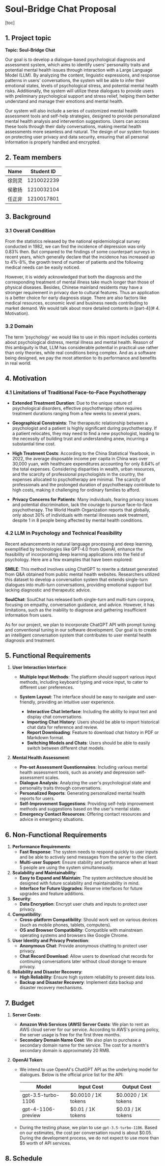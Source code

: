#  Soul-Bridge Chat Proposal

[toc]

## 1. Project topic

**Topic: Soul-Bridge Chat**

Our goal is to develop a dialogue-based psychological diagnosis and assessment system, which aims to identify users' personality traits and potential mental health issues through interaction with a Large Language Model (LLM). By analyzing the content, linguistic expressions, and response patterns in users' conversations, the system will be able to infer their emotional states, levels of psychological stress, and potential mental health risks. Additionally, the system will utilize these dialogues to provide users with preliminary psychological support and stress relief, helping them better understand and manage their emotions and mental health.

Our system will also include a series of customized mental health assessment tools and self-help strategies, designed to provide personalized mental health analysis and intervention suggestions. Users can access these tools through their daily conversations, making mental health assessments more seamless and natural. The design of our system focuses on protecting user privacy and data security, ensuring that all personal information is properly handled and encrypted.

## 2. Team members

| Name   | Student ID |
| ------ | ---------- |
| 徐则灵 | 1210022239 |
| 侯歌扬 | 1210032104 |
| 任正非 | 1210017801 |


## 3. Background

### 3.1 Overall Condition
From the statistics released by the national epidemiological survey conducted in 1982, we can find the incidence of depression was only 0.83% then. But compared to the findings of some counterpart surveys in recent years, which generally declare that the incidence has increased up to 4%-8%, the growth trend of number of patients and the following medical needs can be easily noticed.  

However, it is widely acknowledged that both the diagnosis and the corresponding treatment of mental illness take much longer than those of physical diseases. Besides,  Chinese mainland residents may have a stronger requirement in privacy due to cultural features. Thus an application is a better choice for early diagnosis stage. There are also factors like medical resources, economic level and business needs contributing to market demand. We would talk about more detailed contents in [part-4](# 4. Motivation).

### 3.2 Domain
The term ‘psychology’ we would like to use in this report includes contents about psychological distress, mental illness and mental health. Reason of this ambiguity is that, LLM has considerable potential in practical use rather than only theories, while real conditions being complex. And as a software being designed, we pay the most attention to its performance and benefits in real world.


## 4. Motivation
### 4.1 Limitations of Traditional Face-to-Face Psychotherapy

- **Extended Treatment Duration**: Due to the unique nature of psychological disorders, effective psychotherapy often requires treatment durations ranging from a few weeks to several years.

- **Geographical Constraints**: The therapeutic relationship between a psychologist and a patient is highly significant during psychotherapy. If a patient relocates, they may need to find a new psychologist, leading to the necessity of building trust and understanding anew, incurring a substantial time cost.

- **High Treatment Costs**: According to the China Statistical Yearbook, in 2022, the average disposable income per capita in China was over 30,000 yuan, with healthcare expenditures accounting for only 8.64% of the total expenses. Considering disparities in wealth, urban resources, and the scarcity of professional psychologists in the country, the expenses allocated to psychotherapy are minimal. The scarcity of professionals and the prolonged duration of psychotherapy contribute to high costs, making it challenging for ordinary families to afford.

- **Privacy Concerns for Patients**: Many individuals, fearing privacy issues and potential discrimination, lack the courage to pursue face-to-face psychotherapy. The World Health Organization reports that globally, only about 30% of individuals with mental illnesses seek treatment, despite 1 in 8 people being affected by mental health conditions.

### 4.2 LLM in Psychology and Technical Feasibility

Recent advancements in natural language processing and deep learning, exemplified by technologies like GPT-4.0 from OpenAI, enhance the feasibility of incorporating deep learning applications into the field of psychology. Here are a few examples that have been explored:

**SMILE**: This method involves using ChatGPT to rewrite a dataset generated from Q&A obtained from public mental health websites. Researchers utilized this dataset to develop a conversation system that extends single-turn dialogues into multi-turn conversations, providing emotional support but lacking diagnostic and therapeutic advice.

**SoulChat**: SoulChat has released both single-turn and multi-turn corpora, focusing on empathy, conversation guidance, and advice. However, it has limitations, such as the inability to diagnose and gathering insufficient information from users.

As for our project, we plan to incorporate ChatGPT API with prompt tuning and conventional tuning in our software development. Our goal is to create an intelligent conversation system that contributes to user mental health diagnosis and treatment.


## 5. Functional Requirements

1. **User Interaction Interface**:
   - **Multiple Input Methods**: The platform should support various input methods, including keyboard typing and voice input, to cater to different user preferences.
   
   - **System Layout**: The interface should be easy to navigate and user-friendly, providing an intuitive user experience.
     - **Interactive Chat Interface**: Including the ability to input text and display chat conversations.
     - **Importing Chat History**: Users should be able to import historical chat data for reference and review.
     - **Report Downloading**: Feature to download chat history in PDF or Markdown format.
     - **Switching Models and Chats**: Users should be able to easily switch between different chat models.
2. **Mental Health Assessment**:

   - **Pre-set Assessment Questionnaires**: Including various mental health assessment tools, such as anxiety and depression self-assessment scales.
   - **Dialogue Analysis**: Analyzing the user's psychological state and personality traits through conversations.
   - **Personalized Reports**: Generating personalized mental health reports for users.
   - **Self-Improvement Suggestions**: Providing self-help improvement methods and suggestions based on the user's mental state.
   - **Emergency Contact Resources**: Offering contact resources and advice in emergency situations.

## 6. Non-Functional Requirements

1. **Performance Requirements**:
   - **Fast Response**: The system needs to respond quickly to user inputs and be able to actively send messages from the server to the client.
   - **Multi-user Support**: Ensure stability and performance when at least 5 people are using the system simultaneously.
2. **Scalability and Maintainability**:
   - **Easy to Expand and Maintain**: The system architecture should be designed with future scalability and maintainability in mind.
   - **Interface for Future Upgrades**: Reserve interfaces for future upgrades and feature additions.
3. **Security**:
   - **Data Encryption**: Encrypt user chats and inputs to protect user privacy.
4. **Compatibility**:
   - **Cross-platform Compatibility**: Should work well on various devices (such as mobile phones, tablets, computers).
   - **OS and Browser Compatibility**: Compatible with mainstream operating systems and browsers like Google Chrome.
5. **User Identity and Privacy Protection**:
   - **Anonymous Chat**: Provide anonymous chatting to protect user privacy.
   - **Chat Record Download**: Allow users to download chat records for continuing conversations later without cloud storage to ensure privacy.
8. **Reliability and Disaster Recovery**:
   - **High Reliability**: Ensure high system reliability to prevent data loss.
   - **Backup and Disaster Recovery**: Implement data backup and disaster recovery mechanisms.

## 7. Budget

1. **Server Costs**:
   - **Amazon Web Services (AWS) Server Costs**: We plan to rent an AWS cloud server for our service. According to AWS's pricing policy, the server usage is free for the first three months.
   - **Secondary Domain Name Cost**: We also plan to purchase a secondary domain name for the service. The cost for a month's secondary domain is approximately 20 RMB.

2. **OpenAI Token**:
   - We intend to use OpenAI's ChatGPT API as the underlying model for dialogues. Below is the official price list for the API:

     | Model              | Input Cost          | Output Cost         |
     | ------------------ | ------------------- | ------------------- |
     | gpt-3.5-turbo-1106 | $0.0010 / 1K tokens | $0.0020 / 1K tokens |
     | gpt-4-1106-preview | $0.01 / 1K tokens   | $0.03 / 1K tokens   |
     
   - During the testing phase, we plan to use `gpt-3.5-turbo-1106`. Based on our estimates, the cost per conversation round is about \$0.05. During the development process, we do not expect to use more than \$5 worth of API services.

## 8. Schedule

